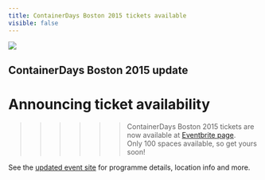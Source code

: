 ```yaml
---
title: ContainerDays Boston 2015 tickets available
visible: false
---
```


<style>
#footer {
   display: none;
   }
</style>

<img src="http://dynamicinfradays.org/img/logo.png" style="margin-left:auto;margin-right:auto;display:block">

## ContainerDays Boston 2015 update
# Announcing ticket availability

>>>>>> ContainerDays Boston 2015 tickets are now available at [Eventbrite page](http://dynamicinfradays.org/events/2015-boston/sign-up/).  
Only 100 spaces available, so get yours soon!

See the [updated event site](http://dynamicinfradays.org/events/2015-boston/) for programme details, location info and more.
